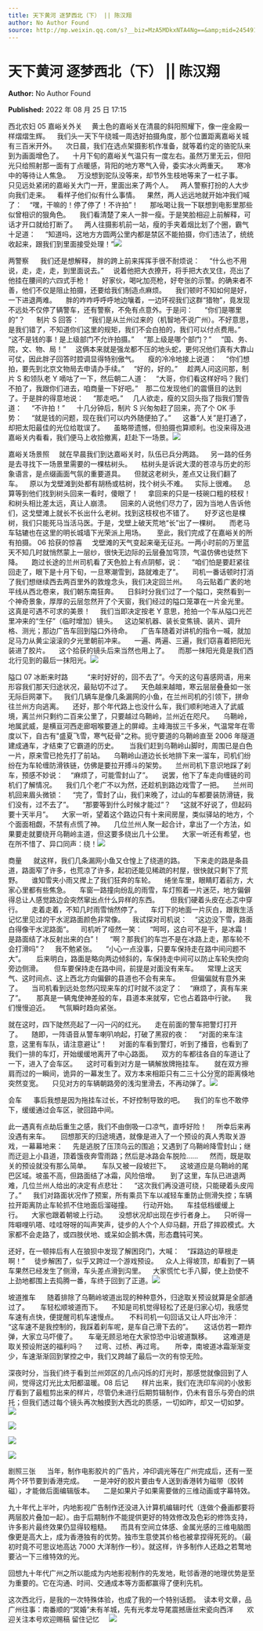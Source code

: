 ```yaml
---
title: 天下黄河 逐梦西北（下） || 陈汉翔
author: No Author Found
source: http://mp.weixin.qq.com/s?__biz=MzA5MDkxNTA4Ng==&amp;mid=2454912562&amp;idx=1&amp;sn=ed0c8792b5032c6754014c2f8f80c847&amp;chksm=87a23653b0d5bf45bf68c2f80f6eb1ec18f40b261fe0ef227eb0338f512aba4aec7cb12f7d8a#rd
---
```


# 天下黄河 逐梦西北（下） || 陈汉翔

**Author:** No Author Found

**Published:** 2022 年 08 月 25 日 17:15

西北农妇 05 嘉峪关外关     黄土色的嘉峪关在清晨的斜阳照耀下，像一座金殿一样熠熠生辉。    我们头一天下午绕城一周选好拍摄角度，那个位置距离嘉峪关城有三百米开外。     次日晨，我们在选点架摄影机作准备，就等着约定的骆驼队来到为画面增色了。     十月下旬的嘉峪关气温只有一度左右。虽然万里无云，但阳光只给照射那一面有丁点暖感，背阳的地方寒气入骨，委实冰火两重天。     寒冷中的等待让人焦急。    万没想到驼队没等来，却节外生枝地等来了一杠子事。    只见远处紧闭的嘉峪关大门一开，里面出来了两个人。    两人警察打扮的人大步向我们走来。    看样子他们似有什么事情。    果然，两人远远地就开始冲我们喊了：    “嘿，干嘛的！停了停了！不许拍”！      那吆喝让我一下联想到电影里那些似曾相识的狠角色。     我们看清楚了来人一胖一瘦。于是笑脸相迎上前解释，可话才开口就给打断了。    两人往摄影机前一站，瘦的手夹着烟比划了个圈，霸气十足道：     “知道吗，这地方方圆两公里内都是禁区不能拍摄，你们违法了，统统收起来，跟我们到里面接受处理！”![](https://mmbiz.qpic.cn/mmbiz_jpg/PJWG74pLsMakuiccMXr54DyuW0Byz83QpGIjqE3kHzFcicR9uT0Bu05Qaq8n0wUuIbRDibTJqvicQEVAsU8TZNfm5Q/640)

两警察      我们还是想解释， 胖的跨上前来挥挥手很不耐烦说：     “什么也不用说，走，走，走，到里面说去。”     说着他把大衣撩开，将手把大衣叉住，亮出了他挂在腰间的六四式手枪！      好家伙，喝叱加亮枪，好夸张的示警。的确来者不善，他们不仅是阻止拍摄，还要给我们制造点麻烦。     我们顿时不知如何是好，一下进退两难。     胖的咋咋呼呼呼地边嚷着，一边环视我们这群“猎物”，竟发现不远处不仅停了辆警车，还有警察，不免有点意外。于是问：      “你们是哪里的”？      制片 S 回答：     “我们是从兰州过来的（机智地不说广州）。不好意思，是我们错了，不知道你们这里的规矩，我们不会白拍的，我们可以付点费用。”     “这不是钱的事！是上级部门不允许拍摄。”     “那上级是哪个部门？”     “国、务、院，文、物、局！”     这俩本来就是强龙都不压的地头蛇，更何况他们真有大靠山可仗，因此胖子回答时腔调显得特别傲气。     瘦的冷冷地接上说道：     “你们想拍，要先到北京文物局去申请办手续。”     “好的，好的。”     趁两人问这问那，制片 S 和领队老 Y 嘀咕了一下，然后朝二人道：    “大哥，你们看这样好吗？我们不拍了，我跟你们进去，咱商量一下好吧。”    那二位发现他们的震慑目的达到了。于是胖的得意地说：     “那走吧。”     几人欲走，瘦的又回头指了指我们警告道：     “不许拍！”      十几分钟后，制片 S 兴匆匆赶了回来，亮了个 OK 手势：     “就是钱的问题，现在我们可以内外随便拍了。”      这番“人关”是打通了，却把太阳最佳的光位给耽误了。     虽略带遗憾，但拍摄也算顺利。也没来得及进嘉峪关内看看，我们便马上收拾撤离，赶赴下一场景。![](https://mmbiz.qpic.cn/mmbiz_jpg/PJWG74pLsMakuiccMXr54DyuW0Byz83QphwRQS2h5ukQESt8REBA13jQvoibbHeJUicOOW9kHW4A2HhazNPRxWhrQ/640)

嘉峪关场景照     就在早晨我们到达嘉峪关时，队伍已兵分两路。    另一路的任务是去寻找下一场景里需要的一棵枯树头。     枯树头是诉说大漠的苍凉与历史的形象语言，是点缀画面气氛的重要道具。     但就这老树头，差点又让我们翻了车。    原以为戈壁滩到处都有胡杨或枯树，找个树头不难。    实际上很难。    总算等到他们找到树头回来一看时，傻眼了！     拿回来的只是一枝碗口粗的枝杈！和树头相比差太远，真让人崩溃。     回来的人说他们尽力了，因为当地人告诉他们，这戈壁滩上就长不长出什么老树。找到这枝杈也不错了。      好歹这也是棵树，我们只能死马当活马医。于是，戈壁上破天荒地“长”出了一棵树。     而老马车轱辘也在这里的明长城墙下光荣派上用场。      至此，我们完成了在嘉峪关的所有拍摄。 06 拾获的惊喜     戈壁滩的天气变起来毫无征兆。一两小时前的万里蓝天不知几时就悄然蒙上一层纱，很快无边际的云层叠加穹顶，气温仿佛也徒然下降。     跑过长途的兰州司机看了天色脸上有点阴郁，说：     “咱们怕是要赶紧往回走了，眼下是十月下旬，一旦寒潮雪到，路就难走了”。     司机一番话顿时打消了我们想继续西去两百里外的敦煌念头，我们决定回兰州。     乌云贴着广袤的地平线从西北卷来，我们朝东南狂奔。     日斜时分我们过了一个隘口，突然看到一个神奇景象，厚厚的云层忽然开了个天窗，我们经过的隘口笼罩在一片金光里。    这真是可遇不可求的美景！     我们当即决定按老 Y 意思，抢拍一个车从隘口光芒里冲来的“生仔”（临时增加）镜头。    这边架机器、装长变焦镜、装片、调升格、测光；那边广告车回到隘口外待命。     广告车随着对讲机的指令一喊，就加足马力从黄尘滚滚的夕光里朝前冲来。     一遍、两遍、三遍，我们窃喜着把阳光装进了胶片。     这个拾获的镜头后来当然也用上了。     而那一抹阳光竟是我们西北行见到的最后一抹阳光。![](https://mmbiz.qpic.cn/mmbiz_jpg/PJWG74pLsMakuiccMXr54DyuW0Byz83Qpo3M360VbIkIVFITWpUKWF3PL5cBwODO3qwa1m3BEZex9RrgjJUU5gw/640)

隘口 07 冰断来时路          “来时好好的，回不去了”。今天的这句喜感网语，用来形容我们那天归途状况，最贴切不过了。     天色越来越暗，寒云层层叠叠如一张无际巨网罩下。    我们几辆车是像几条漏网的小鱼，在兰州司机的引领下，拼命往兰州方向逃离。     还好，那个年代路上也没什么车，我们顺利地进入了武威境，离兰州只剩约二百来公里了，只要越过乌鞘岭，兰州近在咫尺。     乌鞘岭，地属武威，是横亘河西走廊咽喉要道上的屏嶂。主峰海拔三千多米，气温常年在零度以下，自古有"盛夏飞雪，寒气砭骨"之称。扼守要道的乌鞘岭直至 2006 年隧道建成通车，才结束了它霸道的历史。      当我们赶到乌鞘岭山脚时，周围已是白色一片，原来雪已抢先打了前站。     乌鞘岭山道边长长地排下来一溜车，司机们纷纷在为车轮缠防滑铁链，仿佛是要拉开搏斗的架势。     兰州司机下意识地踩了刹车，预感不妙说：    “麻烦了，可能雪封山了”。     说罢，他下了车走向缠链的司机们了解情况。     我们几个老广不以为然，还趁机到路边戏雪了一把。     兰州司机回来眉头微锁：     “完了，雪封了山，我们来晚了，过山的车都要装防滑链，我们没有，过不去了”。     “那要等到什么时候才能过”？     “这就不好说了，但起码要十天半月”。     大家一听，望着这个路边只有十来间房屋，类似驿站的地方，个个面面相觑，不禁有点慌了神。     几位兰州人聚一起合计，拿出了一个方法，如果要走就要绕开乌鞘岭主道，但这要多绕出几十公里。     大家一听还有希望，也在所不惜了、异口同声：绕！![](https://mmbiz.qpic.cn/mmbiz_jpg/PJWG74pLsMakuiccMXr54DyuW0Byz83Qp525sEv5wwXts8hOTAiaa9AbHibK1WDPJhpcSJP8GqK8djI9rcF1Ob8iaA/640)

商量      就这样，我们几条漏网小鱼又仓惶上了绕道的路。     下来走的路是条县道，路面窄了许多，也荒凉了许多，起初还能见稀疏的村屋，很快就只剩下了荒野。     谁知雪夹小雨又撵上了我们狂奔的车轮。     绻坐车里，眼睛盯着前方，大家心里都有些焦急。     车窗一路撞向纷乱的雨雪，车灯照着一片迷茫，地方偏僻得总让人感觉路边会突然窜出点什么异样的东西。      但我们硬着头皮在忐忑中穿行。     走着走着，不知几时雨雪悄然停了。     车灯下的地面一片灰白，跟我生活记忆里见过的干水泥路面颜色非常像。    我试探对司机说：    “这边没下雪，路面白得像干水泥路面”。    司机听了哑然一笑：    “呵呵，这白可不是干，是冰霜！是路面结了冰反射出来的白”！     “啊？那我们的车岂不是在冰路上走，那车轮不会打滑吗”？     我不勉紧张。     “小心一点没事，只要车保持走在路中间问题不大”。      后来明白，路面是略向两边倾斜的，车保持走中间可以防止车轮失控向旁边侧滑。      但车要保持走在路中间，前提是对面没有来车。     常理上这天气、这时间点、这上西北方向偏僻的县道也不会有来车。      但偏偏就有意外来了。     当司机看到远处忽然闪现来车的灯时就不淡定了：    “麻烦了，真有车来了”。      那真是一辆鬼使神差般的车，县道本来就窄，它也占着路中行驶。     我们慢慢迫近。     气氛瞬时趋向紧张。

就在这时，四下陡然亮起了一闪一闪的红光。     走在前面的警车把警灯打开了。     随即，一阵语音从警车喇叭响起，打破了黑寂的夜：     “对面的来车注意，这里有车队，请注意避让”！      对面的车看到警灯，听到了播音，也看到了我们一排的车灯，开始缓缓地离开了中心路面。     双方的车都往各自的车道让了一下，进入了会车区。     这时可看到对方是一辆解放牌拖挂车。      就在双方擦肩而过的一瞬间，诡异的一幕发生了。双方本来相距只有二三十公分宽的距离倏地突然变宽。     只见对方的车辆朝路旁的浅沟里滑去，不再动弹了。![](https://mmbiz.qpic.cn/mmbiz_jpg/PJWG74pLsMakuiccMXr54DyuW0Byz83QpibfQo1iczZAHfpEyC8mOLRLibvK8MibLntHSce61nKBM7EwZ6vOFBWNodg/640)

会车      事后我想是因为拖挂车过长，不好控制导致的吧。     我们的车也不敢停下，缓缓通过会车区，驶回路中间。

此一遇真有点劫后重生之感，我们不由倒吸一口凉气，直呼好险！     所幸后来再没遇有来车。      回想那天的归途境遇，就像是进入了一个预设的真人秀取关游戏，一幕幕地来：     先是逃脱了压顶乌云的围追；又遇到了乌鞘岭降雪封山；继而迂迴上小县道，顶着饿夜奔雪雨路；然后是冰路会车脱险……      然而，既是取关的预设就没有那么简单。      车队又被一段坡拦下。     这坡道应是乌鞘岭的尾巴区域。坡虽不高，但路面结了冰霜，风险倍增。      到了这里，车队已进退两难，几位兰州人给出的决定有点悲壮：     “这次我们再没道可绕，只能硬着头皮闯了。”      我们对路面状况作了预案，所有乘员下车以减轻车重防止侧滑失控；车辆拉开距离防止车轮抓不住地面后溜碰撞。      行动开始。     车挂低档缓缓上行。     大家也跟着朝坡上行动。      没想状况却出现在步行者身上。     只听得一阵噼哩叭嗒、哇哇呀呀的叫声笑声，徒步的人个个人仰马翻，开启了摔跤模式。大家都不会走路了，或四肢伏地、或呆如企鹅木偶，形态蠢钝可笑。

还好，在一顿摔后有人在狼狈中发现了解困窍门，大喊：    “踩路边的草根走啊！”     徒步解困了，似乎又跨过一个游戏预设。    众人上得坡顶，却看到了一辆车果然已经发生了侧滑，车头差点滑到沟里。    大家慌忙七手八脚，使上劲使不上劲地都围上去捣腾一番，车终于回到了正道。![](https://mmbiz.qpic.cn/mmbiz_jpg/PJWG74pLsMakuiccMXr54DyuW0Byz83QpKNKDYJNMDp1jeuvMBubTzQmQ38tiasRSF2WbPicZjWV9GWctkouvxkHA/640)

坡道推车      随着排除了乌鞘岭坡道出现的种种意外，归途取关预设就算是全部通过了。      车轻松顺坡道而下。     不知是司机觉得轻松了还是归家心切，我感觉车速有点快，便提醒司机车速慢点。      不料司机一句回话又让人吓出冷汗：      “这车速不是我控制的，我踩着刹车呢，是车自己滑下去的”。      这话仿若一颗炸弹，大家立马吓傻了。      车毫无顾忌地在大家惊恐中沿坡道飘移。      这难道是取关预设附送的福利吗？      过弯、过桥、再过弯。      所幸，南坡道冰霜渐渐变少，车速渐渐回到掌控之中，我们又跨越了最后一次的有惊无险。

深夜时分，当我们终于看到兰州郊区的几点闪烁的灯光时，那感觉就像回到了人间，觉得这灯光比太阳都温暖。08 后记       样片出来，我们在洗印车间的小放影厅看到了最粗剪出来的样片，尽管仍未进行后期剪辑制作，仍未有音乐与旁白的烘托；但我们透过每个镜头再次触摸到大西北的质感，一切如昨，却又一切如梦。![](https://mmbiz.qpic.cn/mmbiz_jpg/PJWG74pLsMakuiccMXr54DyuW0Byz83QpjzUxAqG8pzA6II0FL91BjogiazTtSLEBshMTibpCv6ZpqOo9ontINuiaQ/640)

![](https://mmbiz.qpic.cn/mmbiz_jpg/PJWG74pLsMakuiccMXr54DyuW0Byz83QpicnfhybQ8gDHwkUrHTfImtAViaptia9L2HM93jfjZKGwOS4dKAgGStqibA/640)

![](https://mmbiz.qpic.cn/mmbiz_jpg/PJWG74pLsMakuiccMXr54DyuW0Byz83QpRe7yqEmsQHibAJjSR08CT5WMq4iaMpJ29du18qS6MMP5GY0aB5lIXcyw/640)

![](https://mmbiz.qpic.cn/mmbiz_jpg/PJWG74pLsMakuiccMXr54DyuW0Byz83QpugNN4fGj9f3M0KlbaN5XLibcUpWQvQO5hJpWDphpPnYpEDdkfiaJ522A/640)

剧照三张      当年，制作电影胶片的广告片，冲印调光等在广州完成后，还有一至两个环节要到香港完成。     一是冲好的胶片要由专人送到香港转为磁带（胶转磁），才能做后面编辑版本。     二是如果片子如果需要做的三维动画或字幕特效。

九十年代上半叶，内地影视广告制作还没进入计算机编辑时代（连做个叠画都要将两层胶片叠加一起）。由于后期制作不能提供更好的特效修改及色彩的修饰支持，许多影片最终效果仍显得较粗糙。     而具有空间立体感、金属光感的三维电脑图像更是高大上，成为香港独有的优势。独市生意使其价格也被拿捏得死死的。（最初时竟不可思议地高达 7000 大洋制作一秒）。就这样，许多制作人还趋之若鹜地要沾一下三维特效的光。

回想九十年代广州之所以能成为内地影视制作的先发地，毗邻香港的地理优势是至为重要的。它在沟通、时间、交通成本等方面都赢得了便利先机。

这次西北行，是我的一次特殊体验，也成了我的一个特别话题。  读本号文章，品广州往事：南番顺的“冥婚”未有羊城，先有光孝龙导尾震撼唐丝宋瓷向西洋       欢迎关注本号欢迎赐稿 留住记忆     ![](https://mmbiz.qpic.cn/mmbiz_gif/Ljib4So7yuWiaD31enw8xDOLVj1ZaVlkg4Hj2BKvLkFOvia2yI3nUpYA6JC2G7er9CickUg1yA4znvodCrLgovhCJw/640?wx_fmt=gif)
